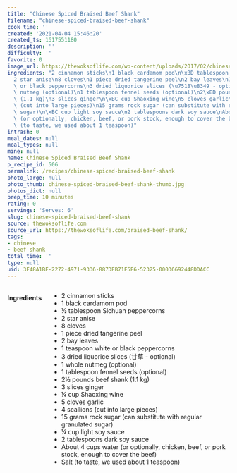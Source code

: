 ```yaml
---
title: "Chinese Spiced Braised Beef Shank"
filename: "chinese-spiced-braised-beef-shank"
cook_time: ''
created: '2021-04-04 15:46:20'
created_ts: 1617551180
description: ''
difficulty: ''
favorite: 0
image_url: https://thewoksoflife.com/wp-content/uploads/2017/02/chinese-braised-beef-8.jpg
ingredients: "2 cinnamon sticks\n1 black cardamom pod\n\xBD tablespoon Sichuan peppercorns\n\
  2 star anise\n8 cloves\n1 piece dried tangerine peel\n2 bay leaves\n1 teaspoon white\
  \ or black peppercorns\n3 dried liquorice slices (\u7518\u8349 - optional)\n1 whole\
  \ nutmeg (optional)\n1 tablespoon fennel seeds (optional)\n2\xBD pounds beef shank\
  \ (1.1 kg)\n3 slices ginger\n\xBC cup Shaoxing wine\n5 cloves garlic\n4 scallions\
  \ (cut into large pieces)\n15 grams rock sugar (can substitute with regular granulated\
  \ sugar)\n\xBC cup light soy sauce\n2 tablespoons dark soy sauce\nAbout 4 cups water\
  \ (or optionally, chicken, beef, or pork stock, enough to cover the beef)\nSalt\
  \ (to taste, we used about 1 teaspoon)"
intrash: 0
meal_dates: null
meal_types: null
mine: null
name: Chinese Spiced Braised Beef Shank
p_recipe_id: 506
permalink: /recipes/chinese-spiced-braised-beef-shank
photo_large: null
photo_thumb: chinese-spiced-braised-beef-shank-thumb.jpg
photos_dict: null
prep_time: 10 minutes
rating: 0
servings: 'Serves: 6'
slug: chinese-spiced-braised-beef-shank
source: thewoksoflife.com
source_url: https://thewoksoflife.com/braised-beef-shank/
tags:
- chinese
- beef shank
total_time: ''
type: null
uid: 3E48A1BE-2272-4971-9336-887DEB71E5E6-52325-00036692448DDACC
---
```

<div class="large-8 medium-7 columns" id="writeup">	</div><!-- #writeup -->
</div><!-- #row-one -->
<div class="row" id="row-two">	<div class="medium-4 small-5 columns" id="ingredients"><h4>Ingredients</h4><div class="box box-ingredients content"><ul>
<li>2 cinnamon sticks</li>
<li>1 black cardamom pod</li>
<li>½ tablespoon Sichuan peppercorns</li>
<li>2 star anise</li>
<li>8 cloves</li>
<li>1 piece dried tangerine peel</li>
<li>2 bay leaves</li>
<li>1 teaspoon white or black peppercorns</li>
<li>3 dried liquorice slices (甘草 - optional)</li>
<li>1 whole nutmeg (optional)</li>
<li>1 tablespoon fennel seeds (optional)</li>
<li>2½ pounds beef shank (1.1 kg)</li>
<li>3 slices ginger</li>
<li>¼ cup Shaoxing wine</li>
<li>5 cloves garlic</li>
<li>4 scallions (cut into large pieces)</li>
<li>15 grams rock sugar (can substitute with regular granulated sugar)</li>
<li>¼ cup light soy sauce</li>
<li>2 tablespoons dark soy sauce</li>
<li>About 4 cups water (or optionally, chicken, beef, or pork stock, enough to cover the beef)</li>
<li>Salt (to taste, we used about 1 teaspoon)</li>
</ul>
</div>	</div>	<div class="medium-6 small-7 columns" id="directions">	</div>